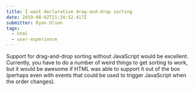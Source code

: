 ```yaml
---
title: I want declarative drag-and-drop sorting
date: 2019-08-02T21:34:52.417Z
submitter: Ryan Olson
tags:
  - html
  - user-experience
---
```


Support for drag-and-drop sorting without JavaScript would be excellent. Currently, you have to do a number of weird things to get sorting to work, but it would be awesome if HTML was able to support it out of the box (perhaps even with events that could be used to trigger JavaScript when the order changes).
